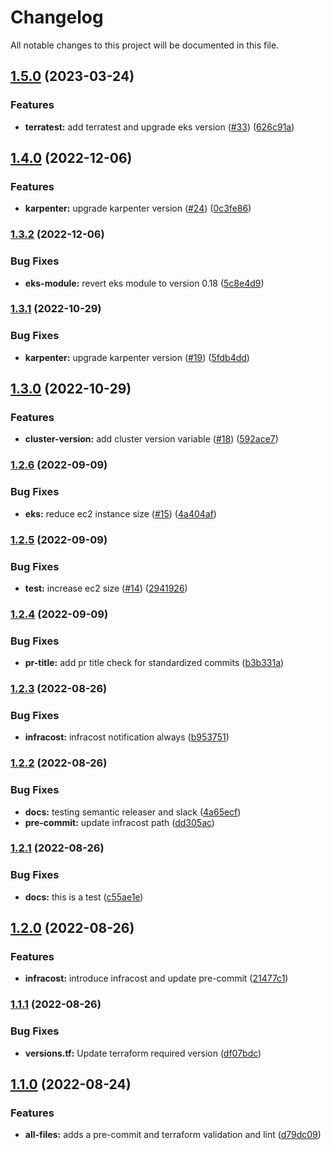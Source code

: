 # Changelog

All notable changes to this project will be documented in this file.

## [1.5.0](https://github.com/stuxcd/terraform-aws-eks/compare/v1.4.0...v1.5.0) (2023-03-24)


### Features

* **terratest:** add terratest and upgrade eks version ([#33](https://github.com/stuxcd/terraform-aws-eks/issues/33)) ([626c91a](https://github.com/stuxcd/terraform-aws-eks/commit/626c91a43a388b3fe2606f00ca988993dc4e330b))

## [1.4.0](https://github.com/stuxcd/terraform-aws-eks/compare/v1.3.2...v1.4.0) (2022-12-06)


### Features

* **karpenter:** upgrade karpenter version ([#24](https://github.com/stuxcd/terraform-aws-eks/issues/24)) ([0c3fe86](https://github.com/stuxcd/terraform-aws-eks/commit/0c3fe8636b0b617cc776d327451631d186e68e41))

### [1.3.2](https://github.com/stuxcd/terraform-aws-eks/compare/v1.3.1...v1.3.2) (2022-12-06)


### Bug Fixes

* **eks-module:** revert eks module to version 0.18 ([5c8e4d9](https://github.com/stuxcd/terraform-aws-eks/commit/5c8e4d98a8f4fe156c56609af63fe560e50a69af))

### [1.3.1](https://github.com/stuxcd/terraform-aws-eks/compare/v1.3.0...v1.3.1) (2022-10-29)


### Bug Fixes

* **karpenter:** upgrade karpenter version ([#19](https://github.com/stuxcd/terraform-aws-eks/issues/19)) ([5fdb4dd](https://github.com/stuxcd/terraform-aws-eks/commit/5fdb4ddd1eac8bb5b21317e94355af353909b309))

## [1.3.0](https://github.com/stuxcd/terraform-aws-eks/compare/v1.2.6...v1.3.0) (2022-10-29)


### Features

* **cluster-version:** add cluster version variable ([#18](https://github.com/stuxcd/terraform-aws-eks/issues/18)) ([592ace7](https://github.com/stuxcd/terraform-aws-eks/commit/592ace7ca1ef33aca465d76fb4fa29ec246ec182))

### [1.2.6](https://github.com/stuxcd/terraform-aws-eks/compare/v1.2.5...v1.2.6) (2022-09-09)


### Bug Fixes

* **eks:** reduce ec2 instance size ([#15](https://github.com/stuxcd/terraform-aws-eks/issues/15)) ([4a404af](https://github.com/stuxcd/terraform-aws-eks/commit/4a404af7926fd216013b851253b6f3802297ea99))

### [1.2.5](https://github.com/stuxcd/terraform-aws-eks/compare/v1.2.4...v1.2.5) (2022-09-09)


### Bug Fixes

* **test:** increase ec2 size ([#14](https://github.com/stuxcd/terraform-aws-eks/issues/14)) ([2941926](https://github.com/stuxcd/terraform-aws-eks/commit/2941926669827349a14e12b4df3929546c555330))

### [1.2.4](https://github.com/stuxcd/terraform-aws-eks/compare/v1.2.3...v1.2.4) (2022-09-09)


### Bug Fixes

* **pr-title:** add pr title check for standardized commits ([b3b331a](https://github.com/stuxcd/terraform-aws-eks/commit/b3b331a56308c5d69f571f0a3eaf7c456e5ffcb3))

### [1.2.3](https://github.com/stuxcd/terraform-aws-eks/compare/v1.2.2...v1.2.3) (2022-08-26)


### Bug Fixes

* **infracost:** infracost notification always ([b953751](https://github.com/stuxcd/terraform-aws-eks/commit/b953751984fae6b1f35be8cfb46d22cff059e6a0))

### [1.2.2](https://github.com/stuxcd/terraform-aws-eks/compare/v1.2.1...v1.2.2) (2022-08-26)


### Bug Fixes

* **docs:** testing semantic releaser and slack ([4a65ecf](https://github.com/stuxcd/terraform-aws-eks/commit/4a65ecf75b992cbed9f15ebd749519c444b04087))
* **pre-commit:** update infracost path ([dd305ac](https://github.com/stuxcd/terraform-aws-eks/commit/dd305ac7872b5d84e0a23e14fd9426a9da862eb3))

### [1.2.1](https://github.com/stuxcd/terraform-aws-eks/compare/v1.2.0...v1.2.1) (2022-08-26)


### Bug Fixes

* **docs:** this is a test ([c55ae1e](https://github.com/stuxcd/terraform-aws-eks/commit/c55ae1ebccdeb3e1109db258323538ff8e7b8caa))

## [1.2.0](https://github.com/stuxcd/terraform-aws-eks/compare/v1.1.1...v1.2.0) (2022-08-26)


### Features

* **infracost:** introduce infracost and update pre-commit ([21477c1](https://github.com/stuxcd/terraform-aws-eks/commit/21477c103888f395fad3c8b0780ff6d64a0fc5b3))

### [1.1.1](https://github.com/stuxcd/terraform-aws-eks/compare/v1.1.0...v1.1.1) (2022-08-26)


### Bug Fixes

* **versions.tf:** Update terraform required version ([df07bdc](https://github.com/stuxcd/terraform-aws-eks/commit/df07bdc7dc0ade59a1952e0051f8ae539a35874b))

## [1.1.0](https://github.com/stuxcd/terraform-aws-eks/compare/v1.0.0...v1.1.0) (2022-08-24)


### Features

* **all-files:** adds a pre-commit and terraform validation and lint ([d79dc09](https://github.com/stuxcd/terraform-aws-eks/commit/d79dc09f2bafcb22b9a462e5f9284a72eea8f853))
